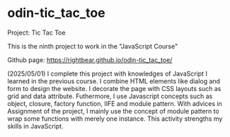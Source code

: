 # odin-tic_tac_toe
Project: Tic Tac Toe

This is the ninth project to work in the "JavaScript Course"

Github page: https://rightbear.github.io/odin-tic_tac_toe/

(2025/05/01)  I complete this project with knowledges of JavaScript I learned in the previous course. I combine HTML elements like dialog and form to design the website. I decorate the page with CSS layouts such as grid and data attribute. Futhermore, I use Javascript concepts such as object, closure, factory function, IIFE and module pattern. With advices in Assignment of the project, I mainly use the concept of module pattern to wrap some functions with merely one instance. This activity strengths my skills in JavaScript.